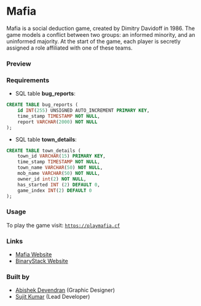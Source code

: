 # Mafia

Mafia is a social deduction game, created by Dimitry Davidoff in 1986. The game models a conflict between two groups: an informed minority, and an uninformed majority. At the start of the game, each player is secretly assigned a role affiliated with one of these teams.

### Preview

### Requirements

- SQL table **bug_reports**:
```sql
CREATE TABLE bug_reports (
	id INT(255) UNSIGNED AUTO_INCREMENT PRIMARY KEY,
	time_stamp TIMESTAMP NOT NULL,
	report VARCHAR(2000) NOT NULL
);
```
- SQL table **town_details**:
```sql
CREATE TABLE town_details (
	town_id VARCHAR(15) PRIMARY KEY,
	time_stamp TIMESTAMP NOT NULL,
	town_name VARCHAR(50) NOT NULL,
	mob_name VARCHAR(50) NOT NULL,
	owner_id int(2) NOT NULL,
	has_started INT (2) DEFAULT 0,
	game_index INT(2) DEFAULT 0
);
```

### Usage

To play the game visit: [`https://playmafia.cf`](https://playmafia.cf)

### Links

- [Mafia Website](https://mafia.binarystack.org)
- [BinaryStack Website](https://binarystack.org)

### Built by

- [Abishek Devendran](https://github.com/abishekdevendran) (Graphic Designer)
- [Sujit Kumar](https://github.com/therealsujitk) (Lead Developer)
